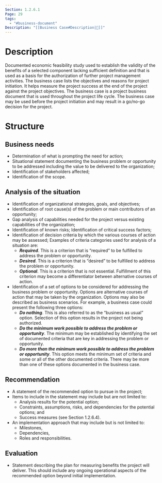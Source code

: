 ```yaml
---
Section: 1.2.6.1
Page: 29
tags:
  - "#business-document"
Description: "[[Business Case#Description|📝]]"
---
```

# Description
Documented economic feasibility study used to establish the validity of the benefits of a selected component lacking sufficient definition and that is used as a basis for the authorization of further project management activities. The business case lists the objectives and reasons for project initiation. It helps measure the project success at the end of the project against the project objectives. The business case is a project business document that is used throughout the project life cycle. The business case may be used before the project initiation and may result in a go/no-go decision for the project.
# Structure
## Business needs
- Determination of what is prompting the need for action;
- Situational statement documenting the business problem or opportunity to be addressed including the value to be delivered to the organization;
- Identification of stakeholders affected;
- Identification of the scope.
## Analysis of the situation
- Identification of organizational strategies, goals, and objectives;
- Identification of root cause(s) of the problem or main contributors of an opportunity;
- Gap analysis of capabilities needed for the project versus existing capabilities of the organization;
- Identification of known risks; Identification of critical success factors;
- Identification of decision criteria by which the various courses of action may be assessed;
     Examples of criteria categories used for analysis of a situation are:
	- ***Required***. This is a criterion that is “required” to be fulfilled to address the problem or opportunity.
	- ***Desired***. This is a criterion that is “desired” to be fulfilled to address the problem or opportunity.
	- ***Optional***. This is a criterion that is not essential. Fulfillment of this criterion may become a differentiator between alternative courses of action.
- Identification of a set of options to be considered for addressing the business problem or opportunity. Options are alternative courses of action that may be taken by the organization. Options may also be described as business scenarios. For example, a business case could present the following three options:
	- ***Do nothing***. This is also referred to as the “business as usual” option. Selection of this option results in the project not being authorized.
	- ***Do the minimum work possible to address the problem or opportunity***. The minimum may be established by identifying the set of documented criteria that are key in addressing the problem or opportunity.
	- ***Do more than the minimum work possible to address the problem or opportunity***. This option meets the minimum set of criteria and some or all of the other documented criteria. There may be more than one of these options documented in the business case.
## Recommendation
- A statement of the recommended option to pursue in the project;
- Items to include in the statement may include but are not limited to:
	- Analysis results for the potential option;
	- Constraints, assumptions, risks, and dependencies for the potential options; and
	- Success measures (see Section 1.2.6.4).  
- An implementation approach that may include but is not limited to:
	- Milestones,
	- Dependencies,
	- Roles and responsibilities.
## Evaluation
- Statement describing the plan for measuring benefits the project will deliver. This should include any ongoing operational aspects of the recommended option beyond initial implementation.